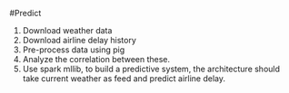 #Predict

1.  Download weather data
2.  Download airline delay history
3.  Pre-process data using pig
4.  Analyze the correlation between these.
5.  Use spark mllib, to build a predictive system, the architecture should take current weather as feed and predict airline delay.
